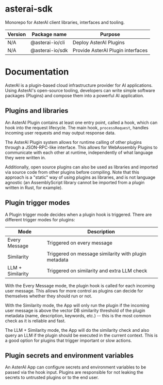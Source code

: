 # asterai-sdk
Monorepo for AsterAI client libraries, interfaces and tooling.

| Version | Package name    | Purpose                           |
|---------|-----------------|-----------------------------------|
| N/A     | @asterai-io/cli | Deploy AsterAI Plugins            |
| N/A     | @asterai-io/sdk | Provide AsterAI Plugin interfaces |

# Documentation
AsterAI is a plugin-based cloud infrastructure provider for AI applications.
Using AsterAI's open-source tooling, developers can write simple
software packages (Plugins) and compose them into a powerful AI application. 

## Plugins and libraries
An AsterAI Plugin contains at least one entry point, called a hook, which can
hook into the request lifecycle.
The main hook, `processRequest`, handles incoming user requests
and may output response data.

The AsterAI Plugin system allows for runtime calling of other plugins through
a JSON-RPC-like interface.
This allows for WebAssembly Plugins to communicate with each other at runtime,
independently of what language they were written in.

Additionally, open source plugins can also be used as libraries and imported
via source code from other plugins before compiling.
Note that this approach is a "static" way of using plugins as libraries, and is
not language agnostic (an AssemblyScript library cannot be imported from a
plugin written in Rust, for example).

## Plugin trigger modes
A Plugin trigger mode decides when a plugin hook is triggered.
There are different trigger modes for plugins:

| Mode             | Description                                          |
|------------------|------------------------------------------------------|
| Every Message    | Triggered on every message                           |
| Similarity       | Triggered on message similarity with plugin metadata |
| LLM + Similarity | Triggered on similarity and extra LLM check          |

With the Every Message mode, the plugin hook is called for each incoming user message.
This allows for more control as plugins can decide for themselves whether
they should run or not.

With the Similarity mode, the App will only run the plugin if the incoming user
message is above the vector DB similarity threshold of the plugin metadata
(name, description, keywords, etc.) -- this is the most common check as it is
reliable and fast.

The LLM + Similarity mode, the App will do the similarity check and also
query an LLM if the plugin should be executed in the current context.
This is a good option for plugins that trigger important or slow actions.

## Plugin secrets and environment variables
An AsterAI App can configure secrets and environment variables
to be passed via the hook input.
Plugins are responsible for not leaking the secrets to untrusted
plugins or to the end user.
